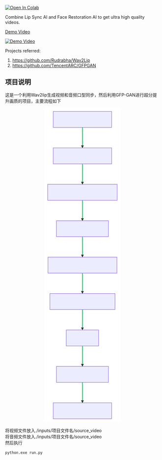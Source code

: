 [![Open In Colab](https://colab.research.google.com/assets/colab-badge.svg)](https://colab.research.google.com/github/ajay-sainy/Wav2Lip-GFPGAN/blob/main/Wav2Lip-GFPGAN.ipynb)

Combine Lip Sync AI and Face Restoration AI to get ultra high quality videos.

[Demo Video](https://www.youtube.com/watch?v=jArkTgAMA4g)  

[![Demo Video](https://img.youtube.com/vi/jArkTgAMA4g/default.jpg)](https://youtu.be/jArkTgAMA4g)

Projects referred:
1. https://github.com/Rudrabha/Wav2Lip
2. https://github.com/TencentARC/GFPGAN

## 项目说明
  这是一个利用Wav2lip生成视频和音频口型同步，然后利用GFP-GAN进行超分提升画质的项目，主要流程如下


<p align="center">
  <img src="img/流程图.svg" alt="流程图">
</p>

将视频文件放入./inputs/项目文件名/source_video
<br>
将音频文件放入./inputs/项目文件名/source_video
<br>
然后执行
~~~
python.exe run.py
~~~

 
